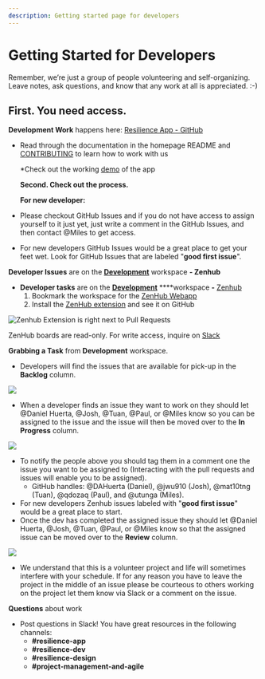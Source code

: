 ```yaml
---
description: Getting started page for developers
---
```


# Getting Started for Developers

Remember, we’re just a group of people volunteering and self-organizing. Leave notes, ask questions, and know that any work at all is appreciated. :-\)

## First. You need access.

**Development Work** happens here: [Resilience App - GitHub](https://github.com/factn/resilience-app)

* Read through the documentation in the homepage README and [CONTRIBUTING](https://github.com/factn/resilience-app/blob/master/CONTRIBUTING.md) to learn how to work with us

  \*Check out the working [demo](https://mutualaid-757f6.web.app/) of the app

  **Second. Check out the process.**

  **For new developer:**

* Please checkout GitHub Issues and if you do not have access to assign yourself to it just yet, just write a comment in the GitHub Issues, and then contact @Miles to get access.
* For new developers GitHub Issues would be a great place to get your feet wet.  Look for GitHub Issues that are labeled "**good first issue**".

**Developer Issues** are on the [**Development**](https://app.zenhub.com/workspaces/development-5ebdc0f6f820682b5eeccf1f/board?repos=248103592) workspace **- Zenhub**

* **Developer tasks** are on the [**Development**](https://app.zenhub.com/workspaces/development-5ebdc0f6f820682b5eeccf1f/board?repos=248103592) ****workspace **-** [Zenhub](https://zenhub.com)
  1. Bookmark the workspace for the [ZenHub Webapp](https://app.zenhub.com/workspaces/design-5ebdb8fd2546980a59dc9577/board?labels=design&repos=248103592)
  2. Install the [ZenHub extension](https://zenhub.com/extension) and see it on GitHub

![Zenhub Extension is right next to Pull Requests](../.gitbook/assets/screen-shot-2020-05-20-at-12.58.31-pm.png)

ZenHub boards are read-only. For write access, inquire on [Slack](https://mutualaidworld.slack.com/archives/C010VC3EN2G)

**Grabbing a Task** from **Development** workspace.

* Developers will find the issues that are available for pick-up in the **Backlog** column. 

![](../.gitbook/assets/screen-shot-2020-05-20-at-1.22.20-pm.png)

* When a developer finds an issue they want to work on they should let @Daniel Huerta, @Josh, @Tuan, @Paul, or @Miles know so you can be assigned to the issue and the issue will then be moved over to the **In Progress** column.

![](../.gitbook/assets/screen-shot-2020-05-20-at-1.23.43-pm.png)

* To notify the people above you should tag them in a comment one the issue you want to be assigned to \(Interacting with the pull requests and issues will enable you to be assigned\).
  * GitHub handles: @DAHuerta \(Daniel\), @jwu910 \(Josh\), @mat10tng \(Tuan\), @qdozaq \(Paul\), and @utunga \(Miles\).
* For new developers Zenhub issues labeled with "**good first issue**" would be a great place to start.
* Once the dev has completed the assigned issue they should let @Daniel Huerta, @Josh, @Tuan, @Paul, or @Miles know so that the assigned issue can be moved over to the **Review** column.

![](../.gitbook/assets/screen-shot-2020-05-20-at-1.40.34-pm.png)

* We understand that this is a volunteer project and life will sometimes interfere with your schedule.  If for any reason you have to leave the project in the middle of an issue please be courteous to others working on the project let them know via Slack or a comment on the issue.

**Questions** about work

* Post questions in Slack! You have great resources in the following channels:
  * **\#resilience-app**
  * **\#resilience-dev**
  * **\#resilience-design**
  * **\#project-management-and-agile**

